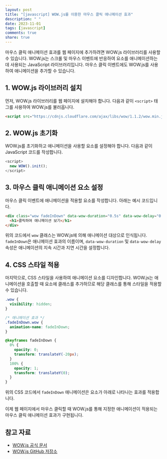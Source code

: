 ```yaml
---
layout: post
title: "[javascript] WOW.js를 이용한 마우스 클릭 애니메이션 효과"
description: " "
date: 2023-11-01
tags: [javascript]
comments: true
share: true
---
```


마우스 클릭 애니메이션 효과를 웹 페이지에 추가하려면 WOW.js 라이브러리를 사용할 수 있습니다. WOW.js는 스크롤 및 마우스 이벤트에 반응하여 요소를 애니메이션하는 데 사용되는 JavaScript 라이브러리입니다. 마우스 클릭 이벤트에도 WOW.js를 사용하여 애니메이션을 추가할 수 있습니다.

## 1. WOW.js 라이브러리 설치

먼저, WOW.js 라이브러리를 웹 페이지에 설치해야 합니다. 다음과 같이 `<script>` 태그를 사용하여 WOW.js를 불러옵니다.

```html
<script src="https://cdnjs.cloudflare.com/ajax/libs/wow/1.1.2/wow.min.js"></script>
```

## 2. WOW.js 초기화

WOW.js를 초기화하고 애니메이션을 사용할 요소를 설정해야 합니다. 다음과 같이 JavaScript 코드를 작성합니다.

```javascript
<script>
  new WOW().init();
</script>
```

## 3. 마우스 클릭 애니메이션 요소 설정

마우스 클릭 이벤트에 애니메이션을 적용할 요소를 작성합니다. 아래는 예시 코드입니다.

```html
<div class="wow fadeInDown" data-wow-duration="0.5s" data-wow-delay="0.2s">
  <h1>클릭하여 애니메이션 보기</h1>
</div>
```

위의 코드에서 `wow` 클래스는 WOW.js에 의해 애니메이션 대상으로 인식됩니다. `fadeInDown`은 애니메이션 효과의 이름이며, `data-wow-duration` 및 `data-wow-delay` 속성은 애니메이션의 지속 시간과 지연 시간을 설정합니다.

## 4. CSS 스타일 적용

마지막으로, CSS 스타일을 사용하여 애니메이션 요소를 디자인합니다. WOW.js는 애니메이션을 호출할 때 요소에 클래스를 추가하므로 해당 클래스를 통해 스타일을 적용할 수 있습니다.

```css
.wow {
  visibility: hidden;
}

/* 애니메이션 효과 */
.fadeInDown.wow {
  animation-name: fadeInDown;
}

@keyframes fadeInDown {
  0% {
    opacity: 0;
    transform: translateY(-20px);
  }
  100% {
    opacity: 1;
    transform: translateY(0);
  }
}
```

위의 CSS 코드에서 `fadeInDown` 애니메이션은 요소가 아래로 나타나는 효과를 적용합니다.

이제 웹 페이지에서 마우스 클릭할 때 WOW.js를 통해 지정한 애니메이션이 적용되는 마우스 클릭 애니메이션 효과가 구현됩니다.

## 참고 자료

- [WOW.js 공식 문서](https://wowjs.uk/)
- [WOW.js GitHub 저장소](https://github.com/matthieua/WOW)